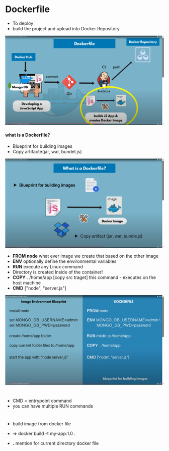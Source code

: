 
# Dockerfile

- To deploy
- build the project and upload into Docker Repository

<img src="img/09.PNG">

#### what is a Dockerfile?
- Blueprint for building images
- Copy artifacte(jar, war, bundel.js)

<img src="img/10.PNG">

- **FROM node** what ever image we create that based on the other image
- **ENV** optionally define the environmental variables
- **RUN** execute any Linux command
- Directory is created Inside of the container!
- **COPY** . /home/app  [copy src traget] this command - executes on the host machine
- **CMD** ["node", "server.js"]

<img src="img/11.PNG">

#

- CMD = entrypoint command
- you can have multiple RUN commands

#

- build image from docker file
- => docker build -t my-app:1.0 .

- **.** mention for current directory docker file 